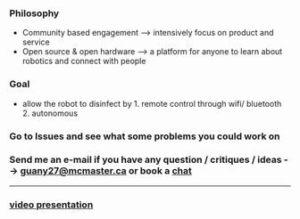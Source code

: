 ### Philosophy 
- Community based engagement --> intensively focus on product and service
- Open source & open hardware --> a platform for anyone to learn about robotics and connect with people

### Goal
-  allow the robot to disinfect by 1. remote control through wifi/ bluetooth 2. autonomous 

### Go to Issues and see what some problems you could work on
### Send me an e-mail if you have any question / critiques / ideas --> guany27@mcmaster.ca or book a [chat](https://calendly.com/gyx/30min)


------------------------------
### [video presentation](https://www.youtube.com/watch?v=QKO-qRm2GsA)
###

